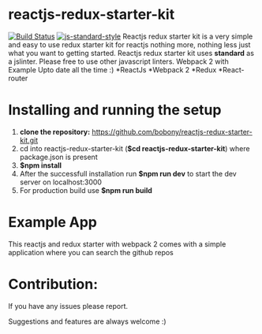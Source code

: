 # reactjs-redux-starter-kit
[![Build Status](https://travis-ci.org/bobony/reactjs-redux-starter-kit.svg?branch=master)](https://travis-ci.org/bobony/reactjs-redux-starter-kit)
[![js-standard-style](https://img.shields.io/badge/code%20style-standard-brightgreen.svg)](http://standardjs.com/)
Reactjs redux starter kit is a very simple and easy to use redux starter kit for reactjs nothing more, nothing less just what you want to getting started.
Reactjs redux starter kit uses **standard** as a jslinter. Please free to use other javascript linters.
Webpack 2 with Example 
Upto date all the time :)
*ReactJs
*Webpack 2
*Redux
*React-router

# Installing and running the setup
1. **clone the repository:** https://github.com/bobony/reactjs-redux-starter-kit.git
2. cd into reactjs-redux-starter-kit (**$cd reactjs-redux-starter-kit**) where package.json is present
3. **$npm install**
4. After the successfull installation run **$npm run dev** to start the dev server on localhost:3000
5. For production build use **$npm run build**

# Example App
This reactjs and redux starter with webpack 2 comes with a simple application where you can search the github repos

# Contribution:
If you have any issues please report.

Suggestions and features are always welcome :)
